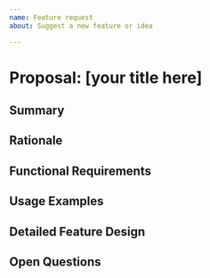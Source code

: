 ```yaml
---
name: Feature request
about: Suggest a new feature or idea

---
```


<!-- This is a template for new feature or API proposals.
For example you can use this to propose a new API on an existing type, or an idea for a new UI control.
It's fine if you don't have all the details: you can start with the Summary and Rationale.

This link describes the WinUI feature/API proposal process:
https://github.com/Microsoft/microsoft-ui-xaml-specs/blob/master/docs/feature_proposal_process.md
-->

<!-- Add a title for your feature or API proposal. Please be short and descriptive -->
# Proposal: [your title here] 

## Summary
<!-- Please include a couple sentences summarizing your feature or API proposal -->

## Rationale
<!-- Please describe WHY the feature should be added to WinUI for all developers and users.
If applicable you can also describe how it aligns to the current WinUI roadmap and priorities:
https://github.com/Microsoft/microsoft-ui-xaml-specs/blob/master/docs/roadmap.md
-->

<!----------------------
The below sections are optional when submitting an idea or proposal.
All sections are required before we'll accept a PR to master, but aren't necessary to start the discussion.
------------------------>

## Functional Requirements
<!-- Please include a prioritized list of what the feature should and shouldn't do -->

## Usage Examples
<!-- Please include one or more examples showing how you would use the feature.
You can include code examples or screenshots if that helps -->

## Detailed Feature Design
<!-- Please include any important design details.

This could include one or more of:
- an API proposal (any supported language or pseudocode is fine)
- design mockups for a new user experience
- details on accessibility compliance for new UI
- other implementation notes
-->

## Open Questions
<!-- Please list any open issues that you think still need to be addressed.
These could include areas you think would benefit from community or WinUI team input -->
